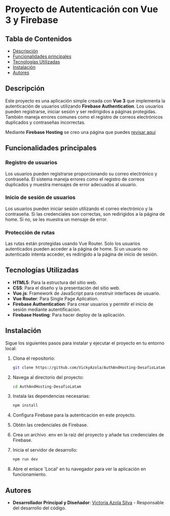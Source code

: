 # Proyecto de Autenticación con Vue 3 y Firebase

## Tabla de Contenidos

- [Descripción](#descripción)
- [Funcionalidades principales](#funcionalidades-principales)
- [Tecnologías Utilizadas](#tecnologías-utilizadas)
- [Instalación](#instalación)
- [Autores](#autores)

## Descripción

Este proyecto es una aplicación simple creada con **Vue 3** que implementa la autenticación de usuarios utilizando **Firebase Authentication**. Los usuarios pueden registrarse, iniciar sesión y ser redirigidos a páginas protegidas. También maneja errores comunes como el registro de correos electrónicos duplicados y contraseñas incorrectas.

Mediante **Firebase Hosting** se creo una página que puedes [revisar aqui](https://hosting-test-ab567.web.app/register)

## Funcionalidades principales

### Registro de usuarios

Los usuarios pueden registrarse proporcionando su correo electrónico y contraseña. El sistema maneja errores como el registro de correos duplicados y muestra mensajes de error adecuados al usuario.

### Inicio de sesión de usuarios

Los usuarios pueden iniciar sesión utilizando el correo electrónico y la contraseña. Si las credenciales son correctas, son redirigidos a la página de home. Si no, se les muestra un mensaje de error.

### Protección de rutas

Las rutas están protegidas usando Vue Router. Solo los usuarios autenticados pueden acceder a la página de home. Si un usuario no autenticado intenta acceder, es redirigido a la página de inicio de sesión.

## Tecnologías Utilizadas

- **HTML5**: Para la estructura del sitio web.
- **CSS**: Para el diseño y la presentación del sitio web.
- **Vue.js**: Framework de JavaScript para construir interfaces de usuario.
- **Vue Router**: Para Single Page Aplication.
- **Firebase Authentication**: Para crear usuarios y permitir el inicio de sesión mediante autentificacion.
- **Firebase Hosting**: Para hacer deploy de la aplicación.

## Instalación

Sigue los siguientes pasos para instalar y ejecutar el proyecto en tu entorno local:

1. Clona el repositorio:

    ```bash
    git clone https://github.com/VickyAzola/AuthAndHosting-DesafioLatam.git
    ```

2. Navega al directorio del proyecto:

    ```bash
    cd AuthAndHosting-DesafioLatam
    ```

3. Instala las dependencias necesarias:

    ```bash
    npm install
    ```
    
4. Configura Firebase para la autenticación en este proyecto.
5. Obtén las credenciales de Firebase.
6. Crea un archivo .env en la raíz del proyecto y añade tus credenciales de Firebase.
   
7. Inicia el servidor de desarrollo:

    ```bash
    npm run dev
    ```

8. Abre el enlace 'Local' en tu navegador para ver la aplicación en funcionamiento.

## Autores

- **Desarrollador Principal y Diseñador**: [Victoria Azola Silva](https://github.com/VickyAzola) - Responsable del desarrollo del código.
